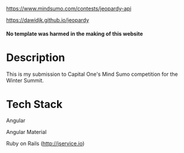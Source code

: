 https://www.mindsumo.com/contests/jeopardy-api

https://dawidjk.github.io/jeopardy

#### No template was harmed in the making of this website

# Description
This is my submission to Capital One's Mind Sumo competition for the Winter Summit.

# Tech Stack
Angular

Angular Material

Ruby on Rails (http://jservice.io)

